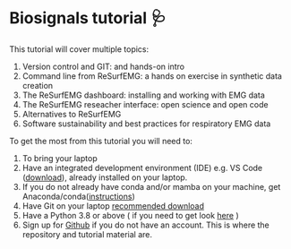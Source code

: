 # Biosignals tutorial :stethoscope:


This tutorial will cover multiple topics:

1. Version control and GIT: and hands-on intro
2. Command line from ReSurfEMG: a hands on exercise in synthetic data creation
3. The ReSurfEMG dashboard: installing and working with EMG data
4. The ReSurfEMG reseacher interface: open science and open code
5. Alternatives to ReSurfEMG
6. Software sustainability and best practices for respiratory EMG data

To get the most from this tutorial you will need to:

1. To bring your laptop
2. Have an integrated development environment (IDE) e.g. VS Code ([download](https://code.visualstudio.com/Download)), already installed on your laptop.
3. If you do not already have conda and/or mamba on your machine, get Anaconda/conda([instructions](https://docs.anaconda.com/anaconda/install/))
4. Have Git on your laptop [recommended download](https://git-scm.com/)
5. Have a Python 3.8 or above ( if you need to get look [here](https://www.python.org/downloads/) )
6. Sign up for [Github](https://github.com/) if you do not have an account. This is where the repository and tutorial material are. 